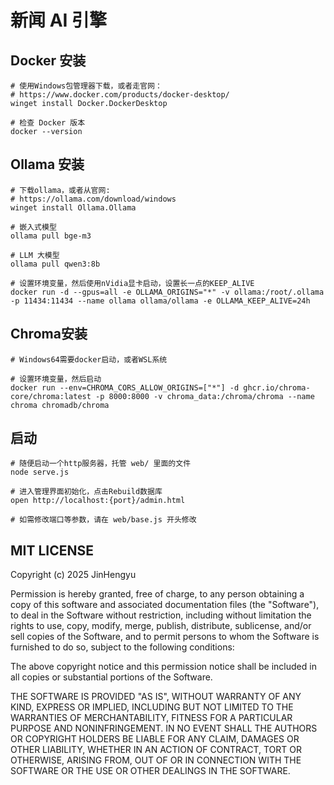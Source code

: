 # 新闻 AI 引擎

## Docker 安装

```shell
# 使用Windows包管理器下载，或者走官网：
# https://www.docker.com/products/docker-desktop/
winget install Docker.DockerDesktop

# 检查 Docker 版本
docker --version
```

## Ollama 安装

```shell
# 下载ollama，或者从官网: 
# https://ollama.com/download/windows
winget install Ollama.Ollama

# 嵌入式模型
ollama pull bge-m3

# LLM 大模型
ollama pull qwen3:8b

# 设置环境变量，然后使用nVidia显卡启动，设置长一点的KEEP_ALIVE
docker run -d --gpus=all -e OLLAMA_ORIGINS="*" -v ollama:/root/.ollama -p 11434:11434 --name ollama ollama/ollama -e OLLAMA_KEEP_ALIVE=24h

```

## Chroma安装

```shell
# Windows64需要docker启动，或者WSL系统

# 设置环境变量，然后启动
docker run --env=CHROMA_CORS_ALLOW_ORIGINS=["*"] -d ghcr.io/chroma-core/chroma:latest -p 8000:8000 -v chroma_data:/chroma/chroma --name chroma chromadb/chroma

```

## 启动

```shell
# 随便启动一个http服务器，托管 web/ 里面的文件
node serve.js

# 进入管理界面初始化，点击Rebuild数据库
open http://localhost:{port}/admin.html

# 如需修改端口等参数，请在 web/base.js 开头修改
```

## MIT LICENSE

Copyright (c) 2025 JinHengyu

Permission is hereby granted, free of charge, to any person obtaining a copy of this software and associated documentation files (the "Software"), to deal in the Software without restriction, including without limitation the rights to use, copy, modify, merge, publish, distribute, sublicense, and/or sell copies of the Software, and to permit persons to whom the Software is furnished to do so, subject to the following conditions:

The above copyright notice and this permission notice shall be included in all copies or substantial portions of the Software.

THE SOFTWARE IS PROVIDED "AS IS", WITHOUT WARRANTY OF ANY KIND, EXPRESS OR IMPLIED, INCLUDING BUT NOT LIMITED TO THE WARRANTIES OF MERCHANTABILITY, FITNESS FOR A PARTICULAR PURPOSE AND NONINFRINGEMENT. IN NO EVENT SHALL THE AUTHORS OR COPYRIGHT HOLDERS BE LIABLE FOR ANY CLAIM, DAMAGES OR OTHER LIABILITY, WHETHER IN AN ACTION OF CONTRACT, TORT OR OTHERWISE, ARISING FROM, OUT OF OR IN CONNECTION WITH THE SOFTWARE OR THE USE OR OTHER DEALINGS IN THE SOFTWARE.
